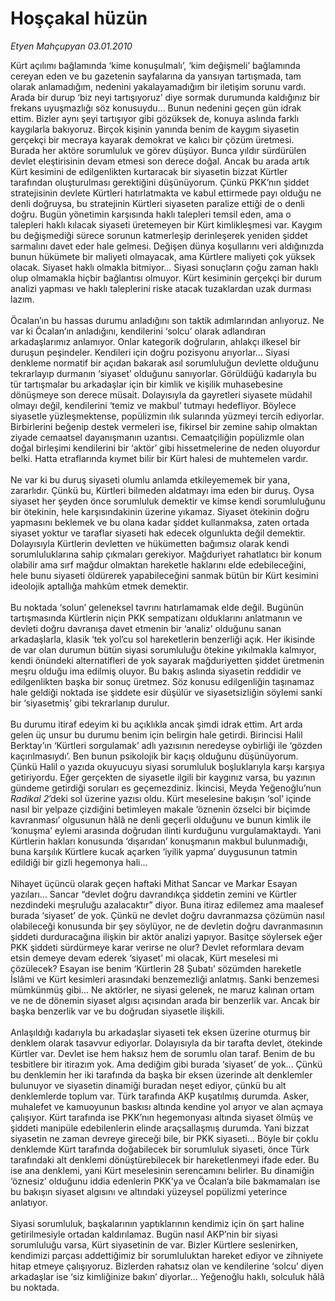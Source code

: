 # Hoşçakal hüzün

*Etyen Mahçupyan 03.01.2010*

<div class="yazi">Kürt açılımı bağlamında ‘kime konuşulmalı’, ‘kim değişmeli’ bağlamında cereyan eden ve bu gazetenin sayfalarına da yansıyan tartışmada, tam olarak anlamadığım, nedenini yakalayamadığım bir iletişim sorunu vardı. Arada bir durup ‘biz neyi tartışıyoruz’ diye sormak durumunda kaldığınız bir frekans uyuşmazlığı söz konusuydu... Bunun nedenini geçen gün idrak ettim. Bizler aynı şeyi tartışıyor gibi gözüksek de, konuya aslında farklı kaygılarla bakıyoruz. Birçok kişinin yanında benim de kaygım siyasetin gerçekçi bir mecraya kayarak demokrat ve kalıcı bir çözüm üretmesi. Burada her aktöre sorumluluk ve görev düşüyor. Bunca yıldır sürdürülen devlet eleştirisinin devam etmesi son derece doğal. Ancak bu arada artık Kürt kesimini de edilgenlikten kurtaracak bir siyasetin bizzat Kürtler tarafından oluşturulması gerektiğini düşünüyorum. Çünkü PKK’nın şiddet stratejisinin devlete Kürtleri hatırlatmakta ve kabul ettirmede payı olduğu ne denli doğruysa, bu stratejinin Kürtleri siyaseten paralize ettiği de o denli doğru. Bugün yönetimin karşısında haklı talepleri temsil eden, ama o talepleri haklı kılacak siyaseti üretemeyen bir Kürt kimlikleşmesi var. Kaygım bu değişmediği sürece sorunun katmerleşip derinleşerek yeniden şiddet sarmalını davet eder hale gelmesi. Değişen dünya koşullarını veri aldığınızda bunun hükümete bir maliyeti olmayacak, ama Kürtlere maliyeti çok yüksek olacak. Siyaset haklı olmakla bitmiyor... Siyasi sonuçların çoğu zaman haklı olup olmamakla hiçbir bağlantısı olmuyor. Kürt kesiminin gerçekçi bir durum analizi yapması ve haklı taleplerini riske atacak tuzaklardan uzak durması lazım. <br/><br/>Öcalan’ın bu hassas durumu anladığını son taktik adımlarından anlıyoruz. Ne var ki Öcalan’ın anladığını, kendilerini ‘solcu’ olarak adlandıran arkadaşlarımız anlamıyor. Onlar kategorik doğruların, ahlakçı ilkesel bir duruşun peşindeler. Kendileri için doğru pozisyonu arıyorlar... Siyasi denkleme normatif bir açıdan bakarak asıl sorumluluğun devlette olduğunu tekrarlayıp durmanın ‘siyaset’ olduğunu sanıyorlar. Görüldüğü kadarıyla bu tür tartışmalar bu arkadaşlar için bir kimlik ve kişilik muhasebesine dönüşmeye son derece müsait. Dolayısıyla da gayretleri siyasete müdahil olmayı değil, kendilerini ‘temiz ve makbul’ tutmayı hedefliyor. Böylece siyasetle yüzleşmektense, popülizmin ılık sularında yüzmeyi tercih ediyorlar. Birbirlerini beğenip destek vermeleri ise, fikirsel bir zemine sahip olmaktan ziyade cemaatsel dayanışmanın uzantısı. Cemaatçiliğin popülizmle olan doğal birleşimi kendilerini bir ‘aktör’ gibi hissetmelerine de neden oluyordur belki. Hatta etraflarında kıymet bilir bir Kürt halesi de muhtemelen vardır. <br/><br/>Ne var ki bu duruş siyaseti olumlu anlamda etkileyememek bir yana, zararlıdır. Çünkü bu, Kürtleri bilmeden aldatmayı ima eden bir duruş. Oysa siyaset her şeyden önce sorumluluk demektir ve kimse kendi sorumluluğunu bir ötekinin, hele karşısındakinin üzerine yıkamaz. Siyaset ötekinin doğru yapmasını beklemek ve bu olana kadar şiddet kullanmaksa, zaten ortada siyaset yoktur ve taraflar siyaseti hak edecek olgunlukta değil demektir. Dolayısıyla Kürtlerin devletten ve hükümetten bağımsız olarak kendi sorumluluklarına sahip çıkmaları gerekiyor. Mağduriyet rahatlatıcı bir konum olabilir ama sırf mağdur olmaktan hareketle haklarını elde edebileceğini, hele bunu siyaseti öldürerek yapabileceğini sanmak bütün bir Kürt kesimini ideolojik aptallığa mahkûm etmek demektir. <br/><br/>Bu noktada ‘solun’ geleneksel tavrını hatırlamamak elde değil. Bugünün tartışmasında Kürtlerin niçin PKK sempatizanı olduklarını anlatmanın ve devleti doğru davranışa davet etmenin bir ‘analiz’ olduğunu sanan arkadaşlarla, klasik ‘tek yol’cu sol hareketlerin benzerliği açık. Her ikisinde de var olan durumun bütün siyasi sorumluluğu ötekine yıkılmakla kalmıyor, kendi önündeki alternatifleri de yok sayarak mağduriyetten şiddet üretmenin meşru olduğu ima edilmiş oluyor. Bu bakış aslında siyasetin reddidir ve edilgenlikten başka bir sonuç üretmez. Söz konusu edilgenliğin taşınamaz hale geldiği noktada ise şiddete esir düşülür ve siyasetsizliğin söylemi sanki bir ‘siyasetmiş’ gibi tekrarlanıp durulur. <br/><br/>Bu durumu itiraf edeyim ki bu açıklıkla ancak şimdi idrak ettim. Art arda gelen üç unsur bu durumu benim için belirgin hale getirdi. Birincisi Halil Berktay’ın ‘Kürtleri sorgulamak’ adlı yazısının neredeyse oybirliği ile ‘gözden kaçırılmasıydı’. Ben bunun psikolojik bir kaçış olduğunu düşünüyorum. Çünkü Halil o yazıda okuyucuyu siyasi sorumluluk boşluklarıyla karşı karşıya getiriyordu. Eğer gerçekten de siyasetle ilgili bir kaygınız varsa, bu yazının gündeme getirdiği soruları es geçemezdiniz. İkincisi, Meyda Yeğenoğlu’nun <i>Radikal 2</i>’deki sol üzerine yazısı oldu. Kürt meselesine bakışın ‘sol’ içinde nasıl bir yelpaze çizdiğini betimleyen makale ‘öznenin özselci bir biçimde kavranması’ olgusunun hâlâ ne denli geçerli olduğunu ve bunun kimlik ile ‘konuşma’ eylemi arasında doğrudan ilinti kurduğunu vurgulamaktaydı. Yani Kürtlerin hakları konusunda ‘dışarıdan’ konuşmanın makbul bulunmadığı, buna karşılık Kürtlere kucak açarken ‘iyilik yapma’ duygusunun tatmin edildiği bir gizli hegemonya hali... <br/><br/>Nihayet üçüncü olarak geçen haftaki Mithat Sancar ve Markar Esayan yazıları... Sancar “devlet doğru davrandıkça şiddetin zemini ve Kürtler nezdindeki meşruluğu azalacaktır” diyor. Buna itiraz edilemez ama maalesef burada ‘siyaset’ de yok. Çünkü ne devlet doğru davranmazsa çözümün nasıl olabileceği konusunda bir şey söylüyor, ne de devletin doğru davranmasının şiddeti durduracağına ilişkin bir aktör analizi yapıyor. Basitçe söylersek eğer PKK şiddeti sürdürmeye karar verirse ne olur? Devlet reformlara devam etsin demeye devam ederek ‘siyaset’ mi olacak, Kürt meselesi mi çözülecek? Esayan ise benim ‘Kürtlerin 28 Şubatı’ sözümden hareketle İslâmi ve Kürt kesimleri arasındaki benzemezliği anlatmış. Sanki benzemesi mümkünmüş gibi... Ne aktörler, ne siyasi gelenek, ne maruz kalınan ortam ve ne de dönemin siyaset algısı açısından arada bir benzerlik var. Ancak bir başka benzerlik var ve bu doğrudan siyasetle ilişkili. <br/><br/>Anlaşıldığı kadarıyla bu arkadaşlar siyaseti tek eksen üzerine oturmuş bir denklem olarak tasavvur ediyorlar. Dolayısıyla da bir tarafta devlet, ötekinde Kürtler var. Devlet ise hem haksız hem de sorumlu olan taraf. Benim de bu tesbitlere bir itirazım yok. Ama dediğim gibi burada ‘siyaset’ de yok... Çünkü bu denklemin her iki tarafında da başka bir eksen üzerinde alt denklemler bulunuyor ve siyasetin dinamiği buradan neşet ediyor, çünkü bu alt denklemlerde toplum var. Türk tarafında AKP kuşatılmış durumda. Asker, muhalefet ve kamuoyunun baskısı altında kendine yol arıyor ve alan açmaya çalışıyor. Kürt tarafında ise PKK’nın hegemonyası altında siyaset ölmüş ve şiddeti manipüle edebilenlerin elinde araçsallaşmış durumda. Yani bizzat siyasetin ne zaman devreye gireceği bile, bir PKK siyaseti... Böyle bir çoklu denklemde Kürt tarafında doğabilecek bir sorumluluk siyaseti, önce Türk tarafındaki alt denklemi dönüştürebilecek bir hareketlenmeyi ifade eder. Bu ise ana denklemi, yani Kürt meselesinin serencamını belirler. Bu dinamiğin ‘öznesiz’ olduğunu iddia edenlerin PKK’ya ve Öcalan’a bile bakmamaları ise bu bakışın siyaset algısını ve altındaki yüzeysel popülizmi yeterince anlatıyor. <br/><br/>Siyasi sorumluluk, başkalarının yaptıklarının kendimiz için ön şart haline getirilmesiyle ortadan kaldırılamaz. Bugün nasıl AKP’nin bir siyasi sorumluluğu varsa, Kürt siyasetinin de var. Bizler Kürtlere seslenirken, kendimizi parçası addettiğimiz bir sorumluluktan hareket ediyor ve zihniyete hitap etmeye çalışıyoruz. Bizlerden rahatsız olan ve kendilerine ‘solcu’ diyen arkadaşlar ise ‘siz kimliğinize bakın’ diyorlar... Yeğenoğlu haklı, solculuk hâlâ bu noktada.
              </div>
